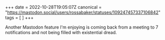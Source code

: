 +++
date = 2022-10-28T19:05:07Z
canonical = "https://mastodon.social/users/rossabaker/statuses/109247457337106842"
tags = [  ]
+++

<p>Another Mastodon feature I&#39;m enjoying is coming back from a meeting to 7 notifications and not being filled with existential dread.</p>
